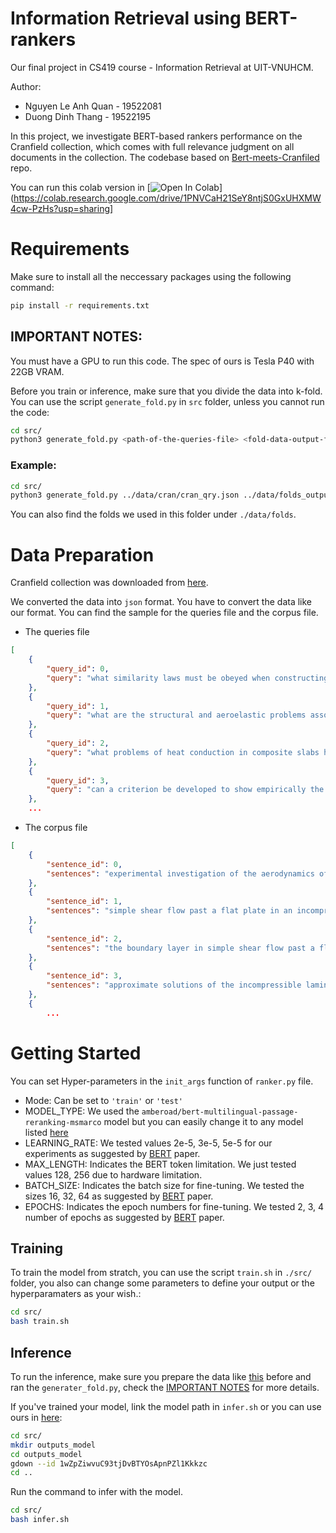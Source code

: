 # Information Retrieval using BERT-rankers 
Our final project in CS419 course - Information Retrieval at UIT-VNUHCM. 

Author: 
- Nguyen Le Anh Quan - 19522081
- Duong Dinh Thang - 19522195

In this project, we investigate BERT-based rankers performance on the Cranfield collection, which comes with full relevance judgment on all documents in the collection. The codebase based on [Bert-meets-Cranfiled](https://gitlab.science.ru.nl/nghasemi/bert-meets-cranfield) repo.

You can run this colab version in [![Open In Colab](https://colab.research.google.com/assets/colab-badge.svg)](https://colab.research.google.com/drive/1PNVCaH21SeY8ntjS0GxUHXMW4cw-PzHs?usp=sharing]

# Requirements
Make sure to install all the neccessary packages using the following command:
```bash
pip install -r requirements.txt
```
## IMPORTANT NOTES:
You must have a GPU to run this code. The spec of ours is Tesla P40 with 22GB VRAM.

Before you train or inference, make sure that you divide the data into k-fold. You can use the script `generate_fold.py` in `src` folder, unless you cannot run the code:
```bash
cd src/
python3 generate_fold.py <path-of-the-queries-file> <fold-data-output-folder>
```
### Example: ###
```bash
cd src/
python3 generate_fold.py ../data/cran/cran_qry.json ../data/folds_output/
```
You can also find the folds we used in this folder under `./data/folds`.


# Data Preparation
Cranfield collection was downloaded from [here](http://ir.dcs.gla.ac.uk/resources/test_collections/cran/).

We converted the data into `json` format. You have to convert the data like our format. You can find the sample for the queries file and the corpus file.
- The queries file
```json
[
    {
        "query_id": 0,
        "query": "what similarity laws must be obeyed when constructing aeroelastic models of heated high speed aircraft"
    },
    {
        "query_id": 1,
        "query": "what are the structural and aeroelastic problems associated with flight of high speed aircraft"
    },
    {
        "query_id": 2,
        "query": "what problems of heat conduction in composite slabs have been solved so far"
    },
    {
        "query_id": 3,
        "query": "can a criterion be developed to show empirically the validity of flow solutions for chemically reacting gas mixtures based on the simplifying assumption of instantaneous local chemical equilibrium"
    },
    ...
```
- The corpus file
```json
[
    {
        "sentence_id": 0,
        "sentences": "experimental investigation of the aerodynamics of a wing in a slipstream an experimental study of a wing in a propeller slipstream was made in order to determine the spanwise distribution of the lift increase due to slipstream at different angles of attack of the wing and at different free stream to slipstream velocity ratios the results were intended in part as an evaluation basis for different theoretical treatments of this problem the comparative span loading curves, together with supporting evidence, showed that a substantial part of the lift increment produced by the slipstream was due to a /destalling/ or boundary-layer-control effect the integrated remaining lift increment, after subtracting this destalling lift, was found to agree well with a potential flow theory an empirical evaluation of the destalling effects was made for the specific configuration of the experiment"
    },
    {
        "sentence_id": 1,
        "sentences": "simple shear flow past a flat plate in an incompressible fluid of small viscosity in the study of high-speed viscous flow past a two-dimensional body it is usually necessary to consider a curved shock wave emitting from the nose or leading edge of the body consequently, there exists an inviscid rotational flow region between the shock wave and the boundary layer such a situation arises, for instance, in the study of the hypersonic viscous flow past a flat plate the situation is somewhat different from prandtl's classical boundary-layer problem in prandtl's original problem the inviscid free stream outside the boundary layer is irrotational while in a hypersonic boundary-layer problem the inviscid free stream must be considered as rotational the possible effects of vorticity have been recently discussed by ferri and libby in the present paper, the simple shear flow past a flat plate in a fluid of small viscosity is investigated it can be shown that this problem can again be treated by the boundary-layer approximation, the only novel feature being that the free stream has a constant vorticity the discussion here is restricted to two-dimensional incompressible steady flow"
    },
    {
        "sentence_id": 2,
        "sentences": "the boundary layer in simple shear flow past a flat plate the boundary-layer equations are presented for steady incompressible flow with no pressure gradient"
    },
    {
        "sentence_id": 3,
        "sentences": "approximate solutions of the incompressible laminar boundary layer equations for a plate in shear flow the two-dimensional steady boundary-layer problem for a flat plate in a shear flow of incompressible fluid is considered solutions for the boundary- layer thickness, skin friction, and the velocity distribution in the boundary layer are obtained by the karman-pohlhausen technique comparison with the boundary layer of a uniform flow has also been made to show the effect of vorticity"
    },
    {
        ...
```


# Getting Started
You can set Hyper-parameters in the `init_args` function of `ranker.py` file. 
- Mode: Can be set to `'train'` or `'test'`
- MODEL_TYPE: We used the `amberoad/bert-multilingual-passage-reranking-msmarco` model but you can easily change it to any model listed [here](https://huggingface.co/transformers/pretrained_models.html)
- LEARNING_RATE: We tested values 2e-5, 3e-5, 5e-5 for our experiments as suggested by [BERT](https://www.aclweb.org/anthology/N19-1423/) paper.
- MAX_LENGTH: Indicates the BERT token limitation. We just tested values 128, 256 due to hardware limitation.
- BATCH_SIZE: Indicates the batch size for fine-tuning. We tested the sizes 16, 32, 64 as suggested by [BERT](https://www.aclweb.org/anthology/N19-1423/) paper.
- EPOCHS: Indicates the epoch numbers for fine-tuning. We tested 2, 3, 4 number of epochs as suggested by [BERT](https://www.aclweb.org/anthology/N19-1423/) paper.

## Training
To train the model from stratch, you can use the script `train.sh` in `./src/` folder, you also can change some parameters to define your output or the hyperparamaters as your wish.:
```bash
cd src/
bash train.sh
```
## Inference
To run the inference, make sure you prepare the data like [this](#data-preparation) before and ran the `generater_fold.py`, check the [IMPORTANT NOTES](#important-notes) for more details. 

If you've trained your model, link the model path in `infer.sh` or you can use ours in [here](https://drive.google.com/file/d/1wZpZiwvuC93tjDvBTYOsApnPZl1Kkkzc/view?usp=sharing):
```bash
cd src/
mkdir outputs_model
cd outputs_model
gdown --id 1wZpZiwvuC93tjDvBTYOsApnPZl1Kkkzc
cd ..
```
Run the command to infer with the model.

```bash
cd src/
bash infer.sh
```
